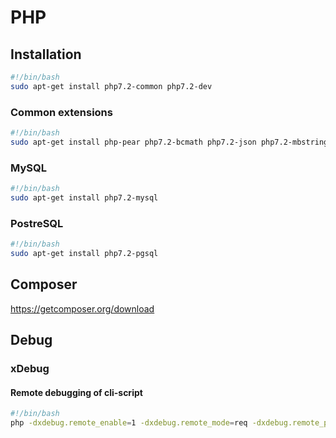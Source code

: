 # PHP

## Installation

```bash
#!/bin/bash
sudo apt-get install php7.2-common php7.2-dev
```

### Common extensions

```bash
#!/bin/bash
sudo apt-get install php-pear php7.2-bcmath php7.2-json php7.2-mbstring php7.2-mcrypt php7.2-curl php7.2-zip php7.2-xml php7.2-xmlrpc php7.2-xsl php7.2-intl php7.2-gd php7.2-imagick php7.2-ldap
```

### MySQL

```bash
#!/bin/bash
sudo apt-get install php7.2-mysql
```

### PostreSQL

```bash
#!/bin/bash
sudo apt-get install php7.2-pgsql
```

## Composer

https://getcomposer.org/download

## Debug

### xDebug

#### Remote debugging of cli-script

```bash
#!/bin/bash
php -dxdebug.remote_enable=1 -dxdebug.remote_mode=req -dxdebug.remote_port=9000 -dxdebug.remote_host=127.0.0.1 -dxdebug.remote_autostart=1 /path/to/script
```

